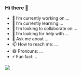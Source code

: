 ### Hi there 👋

<!--
**Ashok-reddy340/Ashok-reddy340** is a ✨ _special_ ✨ repository because its `README.md` (this file) appears on your GitHub profile.

Here are some ideas to get you started:
-->

- 🔭 I’m currently working on ...
- 🌱 I’m currently learning ...
- 👯 I’m looking to collaborate on ...
- 🤔 I’m looking for help with ...
- 💬 Ask me about ...
- 📫 How to reach me: ...
- 😄 Pronouns: ...
- ⚡ Fun fact: ..
<img src="https://github-readme-stats.vercel.app/api?username=Ashok-reddy340&&show_icons=true&title_color=ffffff&icon_color=bb2acf&text_color=daf7dc&bg_color=151515">


